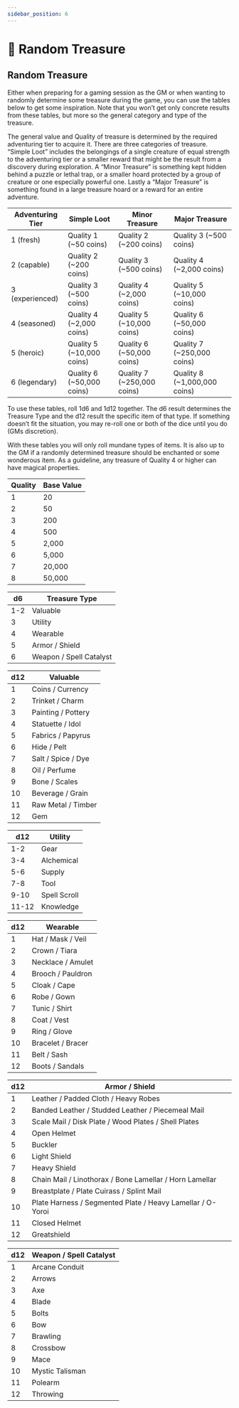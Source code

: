 ```yaml
---
sidebar_position: 6
---
```


# 🎲 Random Treasure

## Random Treasure

Either when preparing for a gaming session as the GM or when wanting to randomly determine some treasure during the game, you can use the tables below to get some inspiration. Note that you won’t get only concrete results from these tables, but more so the general category and type of the treasure.

The general value and Quality of treasure is determined by the required adventuring tier to acquire it. There are three categories of treasure. “Simple Loot” includes the belongings of a single creature of equal strength to the adventuring tier or a smaller reward that might be the result from a discovery during exploration. A “Minor Treasure” is something kept hidden behind a puzzle or lethal trap, or a smaller hoard protected by a group of creature or one especially powerful one. Lastly a “Major Treasure” is something found in a large treasure hoard or a reward for an entire adventure.

| Adventuring Tier | Simple Loot | Minor Treasure | Major Treasure |
| --- | --- | --- | --- |
| 1 (fresh) | Quality 1 (~50 coins) | Quality 2 (~200 coins) | Quality 3 (~500 coins) |
| 2 (capable) | Quality 2 (~200 coins) | Quality 3 (~500 coins) | Quality 4 (~2,000 coins) |
| 3 (experienced) | Quality 3 (~500 coins) | Quality 4 (~2,000 coins) | Quality 5 (~10,000 coins) |
| 4 (seasoned) | Quality 4 (~2,000 coins) | Quality 5 (~10,000 coins) | Quality 6 (~50,000 coins) |
| 5 (heroic) | Quality 5 (~10,000 coins) | Quality 6 (~50,000 coins) | Quality 7 (~250,000 coins) |
| 6 (legendary) | Quality 6 (~50,000 coins) | Quality 7 (~250,000 coins) | Quality 8 (~1,000,000 coins) |

To use these tables, roll 1d6 and 1d12 together. The d6 result determines the Treasure Type and the d12 result the specific item of that type. If something doesn’t fit the situation, you may re-roll one or both of the dice until you do (GMs discretion).

With these tables you will only roll mundane types of items. It is also up to the GM if a randomly determined treasure should be enchanted or some wonderous item. As a guideline, any treasure of Quality 4 or higher can have magical properties.

| Quality | Base Value |
| --- | --- |
| 1 | 20 |
| 2 | 50 |
| 3 | 200 |
| 4 | 500 |
| 5 | 2,000 |
| 6 | 5,000 |
| 7 | 20,000 |
| 8 | 50,000 |

| d6 | Treasure Type |
| --- | --- |
| 1-2 | Valuable |
| 3 | Utility |
| 4 | Wearable |
| 5 | Armor / Shield |
| 6 | Weapon / Spell Catalyst |

| d12 | Valuable |
| --- | --- |
| 1 | Coins / Currency |
| 2 | Trinket / Charm |
| 3 | Painting / Pottery |
| 4 | Statuette / Idol |
| 5 | Fabrics / Papyrus |
| 6 | Hide / Pelt |
| 7 | Salt / Spice / Dye |
| 8 | Oil / Perfume |
| 9 | Bone / Scales |
| 10 | Beverage / Grain |
| 11 | Raw Metal / Timber |
| 12 | Gem |

| d12 | Utility |
| --- | --- |
| 1-2 | Gear |
| 3-4 | Alchemical |
| 5-6 | Supply |
| 7-8 | Tool |
| 9-10 | Spell Scroll |
| 11-12 | Knowledge |

| d12 | Wearable |
| --- | --- |
| 1 | Hat / Mask / Veil |
| 2 | Crown / Tiara |
| 3 | Necklace / Amulet |
| 4 | Brooch / Pauldron |
| 5 | Cloak / Cape |
| 6 | Robe / Gown |
| 7 | Tunic / Shirt |
| 8 | Coat / Vest |
| 9 | Ring / Glove |
| 10 | Bracelet / Bracer |
| 11 | Belt / Sash |
| 12 | Boots / Sandals |

| d12 | Armor / Shield |
| --- | --- |
| 1 | Leather / Padded Cloth / Heavy Robes |
| 2 | Banded Leather / Studded Leather / Piecemeal Mail |
| 3 | Scale Mail / Disk Plate / Wood Plates / Shell Plates |
| 4 | Open Helmet |
| 5 | Buckler |
| 6 | Light Shield |
| 7 | Heavy Shield |
| 8 | Chain Mail / Linothorax / Bone Lamellar / Horn Lamellar |
| 9 | Breastplate / Plate Cuirass / Splint Mail |
| 10 | Plate Harness / Segmented Plate / Heavy Lamellar / O-Yoroi |
| 11 | Closed Helmet |
| 12 | Greatshield |

| d12 | Weapon / Spell Catalyst |
| --- | --- |
| 1 | Arcane Conduit |
| 2 | Arrows |
| 3 | Axe |
| 4 | Blade |
| 5 | Bolts |
| 6 | Bow |
| 7 | Brawling |
| 8 | Crossbow |
| 9 | Mace |
| 10 | Mystic Talisman |
| 11 | Polearm |
| 12 | Throwing |

